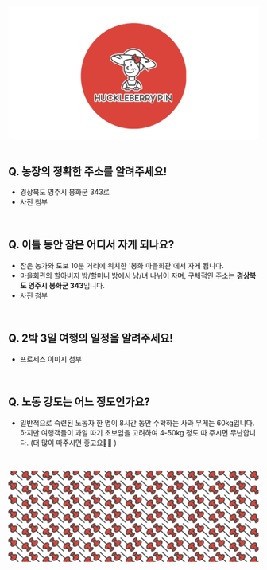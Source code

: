<img src="https://raw.githubusercontent.com/SUWANKIM/ReadMe/master/profile1.png">

<br>
<br>

## Q. 농장의 정확한 주소를 알려주세요!

- 경상북도 영주시 봉화군 343로
- 사진 첨부

<br>

## Q. 이틀 동안 잠은 어디서 자게 되나요?

- 잠은 농가와 도보 10분 거리에 위치한 '봉화 마을회관'에서 자게 됩니다.
- 마을회관의 할아버지 방/할머니 방에서 남/녀 나뉘어 자며, 
 구체적인 주소는 <b>경상북도 영주시 봉화군 343</b>입니다.
- 사진 첨부
 
<br>

## Q. 2박 3일 여행의 일정을 알려주세요!
 
- 프로세스 이미지 첨부

<br>

## Q. 노동 강도는 어느 정도인가요?
 
- 일반적으로 숙련된 노동자 한 명이 8시간 동안 수확하는 사과 무게는 60kg입니다. 하지만 여행객들이 과일 따기 초보임을 고려하여 4-50kg 정도 따 주시면 무난합니다. (더 많이 따주시면 좋고요🍏🍎 )  

<br>
<br>
<img src="https://raw.githubusercontent.com/SUWANKIM/ReadMe/master/under_pin.png">


